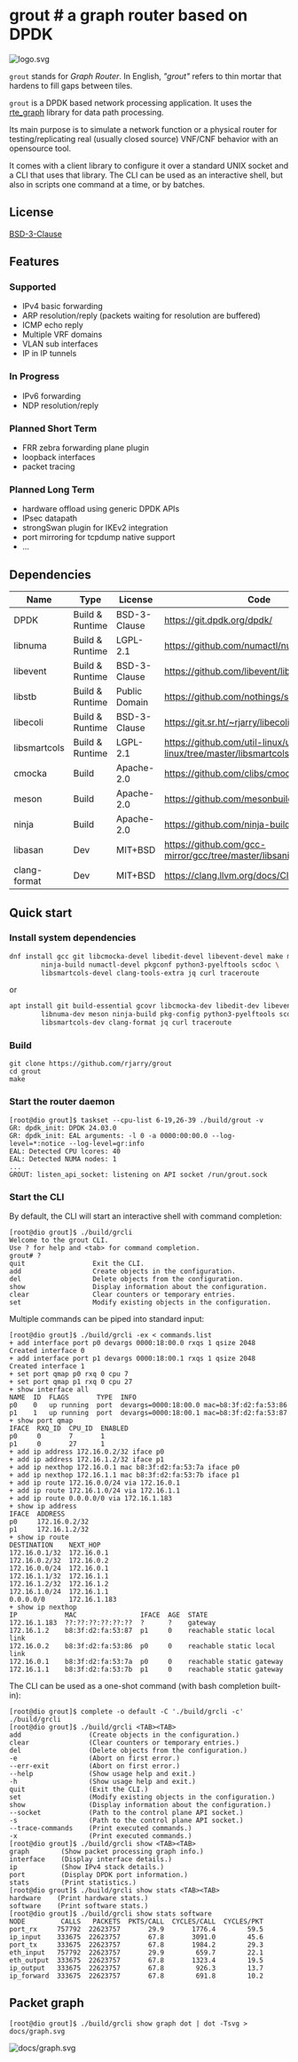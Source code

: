 # grout # a graph router based on DPDK

![logo.svg](https://raw.githubusercontent.com/rjarry/grout/main/docs/logo.svg)

`grout` stands for *Graph Router*. In English, *"grout"* refers to thin mortar
that hardens to fill gaps between tiles.

`grout` is a DPDK based network processing application. It uses the [rte_graph]
library for data path processing.

Its main purpose is to simulate a network function or a physical router for
testing/replicating real (usually closed source) VNF/CNF behavior with an
opensource tool.

It comes with a client library to configure it over a standard UNIX socket and
a CLI that uses that library. The CLI can be used as an interactive shell, but
also in scripts one command at a time, or by batches.

[rte_graph]: http://doc.dpdk.org/guides/prog_guide/graph_lib.html

## License

[BSD-3-Clause](https://spdx.org/licenses/BSD-3-Clause.html)

## Features

### Supported

* IPv4 basic forwarding
* ARP resolution/reply (packets waiting for resolution are buffered)
* ICMP echo reply
* Multiple VRF domains
* VLAN sub interfaces
* IP in IP tunnels

### In Progress

* IPv6 forwarding
* NDP resolution/reply

### Planned Short Term

* FRR zebra forwarding plane plugin
* loopback interfaces
* packet tracing

### Planned Long Term

* hardware offload using generic DPDK APIs
* IPsec datapath
* strongSwan plugin for IKEv2 integration
* port mirroring for tcpdump native support
* ...

## Dependencies

| Name | Type | License | Code |
|------|------|---------|------|
| DPDK | Build & Runtime | BSD-3-Clause | https://git.dpdk.org/dpdk/ |
| libnuma | Build & Runtime | LGPL-2.1 | https://github.com/numactl/numactl |
| libevent | Build & Runtime | BSD-3-Clause | https://github.com/libevent/libevent |
| libstb | Build & Runtime | Public Domain | https://github.com/nothings/stb |
| libecoli | Build & Runtime | BSD-3-Clause | https://git.sr.ht/~rjarry/libecoli |
| libsmartcols | Build & Runtime | LGPL-2.1 | https://github.com/util-linux/util-linux/tree/master/libsmartcols |
| cmocka | Build | Apache-2.0 | https://github.com/clibs/cmocka |
| meson | Build | Apache-2.0 | https://github.com/mesonbuild/meson |
| ninja | Build | Apache-2.0 | https://github.com/ninja-build/ninja |
| libasan | Dev | MIT+BSD | https://github.com/gcc-mirror/gcc/tree/master/libsanitizer |
| clang-format | Dev | MIT+BSD | https://clang.llvm.org/docs/ClangFormat.html |

## Quick start

### Install system dependencies

```sh
dnf install gcc git libcmocka-devel libedit-devel libevent-devel make meson \
        ninja-build numactl-devel pkgconf python3-pyelftools scdoc \
        libsmartcols-devel clang-tools-extra jq curl traceroute
```

or

```sh
apt install git build-essential gcovr libcmocka-dev libedit-dev libevent-dev \
        libnuma-dev meson ninja-build pkg-config python3-pyelftools scdoc \
        libsmartcols-dev clang-format jq curl traceroute
```

### Build

```
git clone https://github.com/rjarry/grout
cd grout
make
```

### Start the router daemon

```console
[root@dio grout]$ taskset --cpu-list 6-19,26-39 ./build/grout -v
GR: dpdk_init: DPDK 24.03.0
GR: dpdk_init: EAL arguments: -l 0 -a 0000:00:00.0 --log-level=*:notice --log-level=gr:info
EAL: Detected CPU lcores: 40
EAL: Detected NUMA nodes: 1
...
GROUT: listen_api_socket: listening on API socket /run/grout.sock
```

### Start the CLI

By default, the CLI will start an interactive shell with command completion:

```console
[root@dio grout]$ ./build/grcli
Welcome to the grout CLI.
Use ? for help and <tab> for command completion.
grout# ?
quit                 Exit the CLI.
add                  Create objects in the configuration.
del                  Delete objects from the configuration.
show                 Display information about the configuration.
clear                Clear counters or temporary entries.
set                  Modify existing objects in the configuration.
```

Multiple commands can be piped into standard input:

```console
[root@dio grout]$ ./build/grcli -ex < commands.list
+ add interface port p0 devargs 0000:18:00.0 rxqs 1 qsize 2048
Created interface 0
+ add interface port p1 devargs 0000:18:00.1 rxqs 1 qsize 2048
Created interface 1
+ set port qmap p0 rxq 0 cpu 7
+ set port qmap p1 rxq 0 cpu 27
+ show interface all
NAME  ID  FLAGS       TYPE  INFO
p0    0   up running  port  devargs=0000:18:00.0 mac=b8:3f:d2:fa:53:86
p1    1   up running  port  devargs=0000:18:00.1 mac=b8:3f:d2:fa:53:87
+ show port qmap
IFACE  RXQ_ID  CPU_ID  ENABLED
p0     0       7       1
p1     0       27      1
+ add ip address 172.16.0.2/32 iface p0
+ add ip address 172.16.1.2/32 iface p1
+ add ip nexthop 172.16.0.1 mac b8:3f:d2:fa:53:7a iface p0
+ add ip nexthop 172.16.1.1 mac b8:3f:d2:fa:53:7b iface p1
+ add ip route 172.16.0.0/24 via 172.16.0.1
+ add ip route 172.16.1.0/24 via 172.16.1.1
+ add ip route 0.0.0.0/0 via 172.16.1.183
+ show ip address
IFACE  ADDRESS
p0     172.16.0.2/32
p1     172.16.1.2/32
+ show ip route
DESTINATION    NEXT_HOP
172.16.0.1/32  172.16.0.1
172.16.0.2/32  172.16.0.2
172.16.0.0/24  172.16.0.1
172.16.1.1/32  172.16.1.1
172.16.1.2/32  172.16.1.2
172.16.1.0/24  172.16.1.1
0.0.0.0/0      172.16.1.183
+ show ip nexthop
IP            MAC                IFACE  AGE  STATE
172.16.1.183  ??:??:??:??:??:??  ?      ?    gateway
172.16.1.2    b8:3f:d2:fa:53:87  p1     0    reachable static local link
172.16.0.2    b8:3f:d2:fa:53:86  p0     0    reachable static local link
172.16.0.1    b8:3f:d2:fa:53:7a  p0     0    reachable static gateway
172.16.1.1    b8:3f:d2:fa:53:7b  p1     0    reachable static gateway
```

The CLI can be used as a one-shot command (with bash completion built-in):

```console
[root@dio grout]$ complete -o default -C './build/grcli -c' ./build/grcli
[root@dio grout]$ ./build/grcli <TAB><TAB>
add                 (Create objects in the configuration.)
clear               (Clear counters or temporary entries.)
del                 (Delete objects from the configuration.)
-e                  (Abort on first error.)
--err-exit          (Abort on first error.)
--help              (Show usage help and exit.)
-h                  (Show usage help and exit.)
quit                (Exit the CLI.)
set                 (Modify existing objects in the configuration.)
show                (Display information about the configuration.)
--socket            (Path to the control plane API socket.)
-s                  (Path to the control plane API socket.)
--trace-commands    (Print executed commands.)
-x                  (Print executed commands.)
[root@dio grout]$ ./build/grcli show <TAB><TAB>
graph        (Show packet processing graph info.)
interface    (Display interface details.)
ip           (Show IPv4 stack details.)
port         (Display DPDK port information.)
stats        (Print statistics.)
[root@dio grout]$ ./build/grcli show stats <TAB><TAB>
hardware    (Print hardware stats.)
software    (Print software stats.)
[root@dio grout]$ ./build/grcli show stats software
NODE         CALLS   PACKETS  PKTS/CALL  CYCLES/CALL  CYCLES/PKT
port_rx     757792  22623757       29.9       1776.4        59.5
ip_input    333675  22623757       67.8       3091.0        45.6
port_tx     333675  22623757       67.8       1984.2        29.3
eth_input   757792  22623757       29.9        659.7        22.1
eth_output  333675  22623757       67.8       1323.4        19.5
ip_output   333675  22623757       67.8        926.3        13.7
ip_forward  333675  22623757       67.8        691.8        10.2
```

## Packet graph

```console
[root@dio grout]$ ./build/grcli show graph dot | dot -Tsvg > docs/graph.svg
```

![docs/graph.svg](https://raw.githubusercontent.com/rjarry/grout/main/docs/graph.svg)

